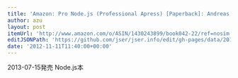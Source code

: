 ```yaml
---
title: 'Amazon: Pro Node.js (Professional Apress) [Paperback]: Andreas Bergström'
author: azu
layout: post
itemUrl: 'http://www.amazon.com/o/ASIN/1430243899/book042-22/ref=nosim'
editJSONPath: 'https://github.com/jser/jser.info/edit/gh-pages/data/2012/11/index.json'
date: '2012-11-11T11:40:00+00:00'
---
```

2013-07-15発売
Node.js本
